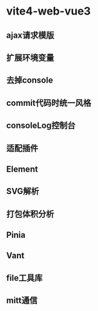 # vite4-web-vue3
 
## ajax请求模版

## 扩展环境变量

## 去掉console

## commit代码时统一风格

## consoleLog控制台

## 适配插件

## Element

## SVG解析

## 打包体积分析

## Pinia

## Vant

## file工具库

## mitt通信